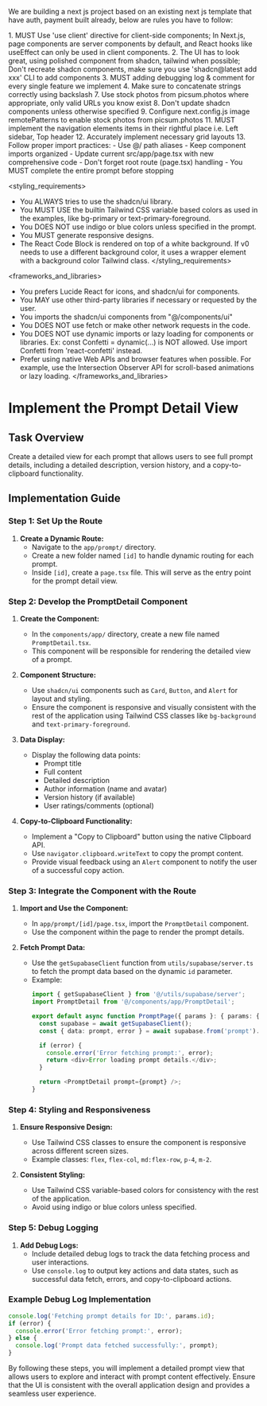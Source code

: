 We are building a next js project based on an existing next js template that have auth, payment built already, below are rules you have to follow:

<frontend rules>
1. MUST Use 'use client' directive for client-side components; In Next.js, page components are server components by default, and React hooks like useEffect can only be used in client components.
2. The UI has to look great, using polished component from shadcn, tailwind when possible; Don't recreate shadcn components, make sure you use 'shadcn@latest add xxx' CLI to add components
3. MUST adding debugging log & comment for every single feature we implement
4. Make sure to concatenate strings correctly using backslash
7. Use stock photos from picsum.photos where appropriate, only valid URLs you know exist
8. Don't update shadcn components unless otherwise specified
9. Configure next.config.js image remotePatterns to enable stock photos from picsum.photos
11. MUST implement the navigation elements items in their rightful place i.e. Left sidebar, Top header
12. Accurately implement necessary grid layouts
13. Follow proper import practices:
   - Use @/ path aliases
   - Keep component imports organized
   - Update current src/app/page.tsx with new comprehensive code
   - Don't forget root route (page.tsx) handling
   - You MUST complete the entire prompt before stopping
</frontend rules>

<styling_requirements>
- You ALWAYS tries to use the shadcn/ui library.
- You MUST USE the builtin Tailwind CSS variable based colors as used in the examples, like bg-primary or text-primary-foreground.
- You DOES NOT use indigo or blue colors unless specified in the prompt.
- You MUST generate responsive designs.
- The React Code Block is rendered on top of a white background. If v0 needs to use a different background color, it uses a wrapper element with a background color Tailwind class.
</styling_requirements>

<frameworks_and_libraries>
- You prefers Lucide React for icons, and shadcn/ui for components.
- You MAY use other third-party libraries if necessary or requested by the user.
- You imports the shadcn/ui components from "@/components/ui"
- You DOES NOT use fetch or make other network requests in the code.
- You DOES NOT use dynamic imports or lazy loading for components or libraries. Ex: const Confetti = dynamic(...) is NOT allowed. Use import Confetti from 'react-confetti' instead.
- Prefer using native Web APIs and browser features when possible. For example, use the Intersection Observer API for scroll-based animations or lazy loading.
</frameworks_and_libraries>

# Implement the Prompt Detail View

## Task Overview
Create a detailed view for each prompt that allows users to see full prompt details, including a detailed description, version history, and a copy-to-clipboard functionality.

## Implementation Guide

### Step 1: Set Up the Route

1. **Create a Dynamic Route:**
   - Navigate to the `app/prompt/` directory.
   - Create a new folder named `[id]` to handle dynamic routing for each prompt.
   - Inside `[id]`, create a `page.tsx` file. This will serve as the entry point for the prompt detail view.

### Step 2: Develop the PromptDetail Component

1. **Create the Component:**
   - In the `components/app/` directory, create a new file named `PromptDetail.tsx`.
   - This component will be responsible for rendering the detailed view of a prompt.

2. **Component Structure:**
   - Use `shadcn/ui` components such as `Card`, `Button`, and `Alert` for layout and styling.
   - Ensure the component is responsive and visually consistent with the rest of the application using Tailwind CSS classes like `bg-background` and `text-primary-foreground`.

3. **Data Display:**
   - Display the following data points:
     - Prompt title
     - Full content
     - Detailed description
     - Author information (name and avatar)
     - Version history (if available)
     - User ratings/comments (optional)

4. **Copy-to-Clipboard Functionality:**
   - Implement a "Copy to Clipboard" button using the native Clipboard API.
   - Use `navigator.clipboard.writeText` to copy the prompt content.
   - Provide visual feedback using an `Alert` component to notify the user of a successful copy action.

### Step 3: Integrate the Component with the Route

1. **Import and Use the Component:**
   - In `app/prompt/[id]/page.tsx`, import the `PromptDetail` component.
   - Use the component within the page to render the prompt details.

2. **Fetch Prompt Data:**
   - Use the `getSupabaseClient` function from `utils/supabase/server.ts` to fetch the prompt data based on the dynamic `id` parameter.
   - Example:
     ```typescript
     import { getSupabaseClient } from '@/utils/supabase/server';
     import PromptDetail from '@/components/app/PromptDetail';

     export default async function PromptPage({ params }: { params: { id: string } }) {
       const supabase = await getSupabaseClient();
       const { data: prompt, error } = await supabase.from('prompt').select().eq('id', params.id).single();

       if (error) {
         console.error('Error fetching prompt:', error);
         return <div>Error loading prompt details.</div>;
       }

       return <PromptDetail prompt={prompt} />;
     }
     ```

### Step 4: Styling and Responsiveness

1. **Ensure Responsive Design:**
   - Use Tailwind CSS classes to ensure the component is responsive across different screen sizes.
   - Example classes: `flex`, `flex-col`, `md:flex-row`, `p-4`, `m-2`.

2. **Consistent Styling:**
   - Use Tailwind CSS variable-based colors for consistency with the rest of the application.
   - Avoid using indigo or blue colors unless specified.

### Step 5: Debug Logging

1. **Add Debug Logs:**
   - Include detailed debug logs to track the data fetching process and user interactions.
   - Use `console.log` to output key actions and data states, such as successful data fetch, errors, and copy-to-clipboard actions.

### Example Debug Log Implementation

```typescript
console.log('Fetching prompt details for ID:', params.id);
if (error) {
  console.error('Error fetching prompt:', error);
} else {
  console.log('Prompt data fetched successfully:', prompt);
}
```

By following these steps, you will implement a detailed prompt view that allows users to explore and interact with prompt content effectively. Ensure that the UI is consistent with the overall application design and provides a seamless user experience.